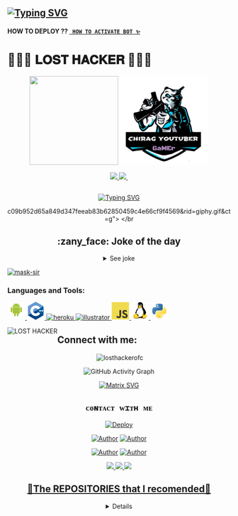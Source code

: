 ## [![Typing SVG](https://readme-typing-svg.herokuapp.com?font=Rockstar-ExtraBold&color=F045EB&lines=𝐖𝐄𝐋𝐂𝐎𝐌𝐄+𝐓𝐎+𝐋𝐎𝐒𝐓+𝐇𝐀𝐂𝐊𝐄𝐑+𝐏𝐑𝐎𝐅𝐈𝐋𝐄.;𝐇𝐄𝐑𝐄+𝐘𝐎𝐔+𝐂𝐀𝐍+𝐅𝐈𝐍𝐃+𝐖𝐇𝐀𝐒𝐓𝐀𝐏𝐏+𝐁𝐎𝐓+𝐒𝐂𝐑𝐈𝐏𝐓;𝐓𝐇𝐀𝐍𝐊𝐒+𝐅𝐎𝐑+𝐕𝐈𝐒𝐈𝐓𝐈𝐍𝐆+𝐎𝐔𝐑+𝐑𝐎𝐅𝐈𝐋𝐄 )](https://git.io/typing-svg)
#### HOW TO DEPLOY ?? [` HOW TO ACTIVATE BOT ✨`](https://youtu.be/PUFUJAgMxO0) 


# 👨🏻‍💻 𝐋𝐎𝐒𝐓 𝐇𝐀𝐂𝐊𝐄𝐑 👨🏻‍💻

<div align="center">
  <img border-radius: 15px src="https://i.ibb.co/LCy6Gzb/IMG-20220531-155604-202.jpg" width="200" height="200"/>
<a href="https://youtube.com/c/chiragyoutuber"><img border-radius: 15px src="logo.jpg" width="200" height="200"/>


<p align="center">
  <a href="https://instagram.com/chirag__bhatnagar"><img src="https://img.shields.io/badge/Instagram-E4405F?style=for-the-badge&logo=instagram&logoColor=white"/> 
  <a href="https://wa.me/919536476115"><img src="https://img.shields.io/badge/WhatsApp-25D366?style=for-the-badge&logo=whatsapp&logoColor=white" />
<a href="chirag-youtuber-chirag.on.drv.tw/site"><img scr="https://img.shields.io/badge/webpage-E4405F?style=for-the-badge&logo=WEBSITE&logoColor=white"/>
    </p>

## <!-- Typing SVG -->
<p align="center">
    <a href="https://git.io/J0hKr">
        <img
        src="https://readme-typing-svg.herokuapp.com?size=30&width=800&lines=𝐋𝐎𝐒𝐓 𝐇𝐀𝐂𝐊𝐄𝐑;IS+ALWAYS+HERE+FOR+YOUR+HELP."alt="Typing SVG"
 </a>
</p>
    </a>

c09b952d65a849d347feeab83b62850459c4e66cf9f4569&rid=giphy.gif&ct=g">
</br
</details>
<h2>:zany_face: Joke of the day</h2>
<details>
<summary>See joke</summary>
    <a href="https://github.com/ABSphreak/readme-jokes">
        <img src="https://readme-jokes.vercel.app/api?theme=tokyonight&hideBorder" alt="Jokes Card" />
    </a>
</details>
<p align="left"> <a href="https://github.com/ryo-ma/github-profile-trophy"><img src="https://github-profile-trophy.vercel.app/?username=mask-sir" alt="mask-sir" /></a> </p>
<h3 align="left">Languages and Tools:</h3>
<p align="left"> <a href="https://developer.android.com" target="_blank"> <img src="https://raw.githubusercontent.com/devicons/devicon/master/icons/android/android-original-wordmark.svg" alt="android" width="40" height="40"/> </a> <a href="https://www.w3schools.com/cpp/" target="_blank"> <img src="https://raw.githubusercontent.com/devicons/devicon/master/icons/cplusplus/cplusplus-original.svg" alt="cplusplus" width="40" height="40"/> </a> <a href="https://heroku.com" target="_blank"> <img src="https://www.vectorlogo.zone/logos/heroku/heroku-icon.svg" alt="heroku" width="40" height="40"/> </a> <a href="https://www.adobe.com/in/products/illustrator.html" target="_blank"> <img src="https://www.vectorlogo.zone/logos/adobe_illustrator/adobe_illustrator-icon.svg" alt="illustrator" width="40" height="40"/> </a> <a href="https://developer.mozilla.org/en-US/docs/Web/JavaScript" target="_blank"> <img src="https://raw.githubusercontent.com/devicons/devicon/master/icons/javascript/javascript-original.svg" alt="javascript" width="40" height="40"/> </a> <a href="https://www.linux.org/" target="_blank"> <img src="https://raw.githubusercontent.com/devicons/devicon/master/icons/linux/linux-original.svg" alt="linux" width="40" height="40"/> </a> <a href="https://www.python.org" target="_blank"> <img src="https://raw.githubusercontent.com/devicons/devicon/master/icons/python/python-original.svg" alt="python" width="40" height="40"/> </a> </p>
<p><img align="left" src="https://github-readme-stats.vercel.app/api/top-langs?username=LOSTHACKEROFC&show_icons=true&locale=en&layout=compact" alt="LOST HACKER" /></p>
<h2 align="left">Connect with me:</h2>
<p align="left">

   

<p align="center">
<p>&nbsp;<img align="center" src="https://github-readme-stats.vercel.app/api?username=losthackerofc&show_icons=true&theme=dark&locale=en"alt="losthackerofc" /></p>
    
  <div align="center">
       
  ![GitHub Activity Graph](https://activity-graph.herokuapp.com/graph?username=losthackerofc&bg_color=000000&color=4fff67&line=4fff67&point=ffffff&area=true&hide_border=true)
  </div>
 

  [![Matrix SVG](https://raw.githubusercontent.com/rodrigograca31/rodrigograca31/master/matrix.svg)](https://chat.whatsapp.com/Imi0xFyoBmIBUSc7C947TL)

## ```ᴄᴏɴᴛᴀᴄᴛ ᴡɪᴛʜ ᴍᴇ```
[![Deploy](https://www.herokucdn.com/deploy/button.svg)](https://heroku.com) 
<p align="center">
 <a href="github.com/LOSTHACKEROFC"><img title="Author" src="https://img.shields.io/badge/Author-CHIRAG YOUTUBER-25D366.svg?style=for-the-badge&logo=github" /></a>  <a href="https://Wa.me/+919536476115?text=Hello%20P3P3%20Bro🌝...fen%20boi%20aan😌💝"><img title="Author" src="https://img.shields.io/badge/Owner-CHIRAG YOUTUBER-red.svg?style=for-the-badge&logo=whatsapp" /></a>
<p align="center">
<a href="https://chat.whatsapp.com/JvIdTV61RUs4NTmYrtV6qz"><img title="Author" src="https://img.shields.io/badge/Watsapp-Group-25D366.svg?style=for-the-badge&logo=whatsapp" /></a> <a href="https://youtube.com/c/chiragyoutuber"><img title="Author" src="https://img.shields.io/badge/Youtube-CHIRAG YOUTUBER-25D366.svg?style=for-the-badge&logo=youtube" /></a>
</p>
<p align="center">
<a href="https://wa.me/919536476115"><img src="https://img.shields.io/badge/Contact 𝐋𝐎𝐒𝐓 𝐇𝐀𝐂𝐊𝐄𝐑-25D366?style=for-the-badge&logo=whatsapp&logoColor=white" />
<a href="instagram.com/chirag__bhatnagar"><img src="https://img.shields.io/badge/INSTAGRAM-25D366?style=for-the-badge&logo=instagram&logoColor=white" />
<a href="https://youtube.com/c/chiragyoutuber"><img src="https://img.shields.io/badge/Subscribe-ff0000?style=for-the-badge&logo=youtube&logoColor=ff000000&link=https://www.youtube.com/c/BOTINDO" /><br>
</p>

## 🚀The REPOSITORIES that I recomended🚀
<details>
<summary>Click Here</summary>

TINA[![ReadMe Card](https://github-readme-stats.vercel.app/api/pin/?username=losthackerofc&repo=tina&theme=buefy)](https://github.com/losthackerofc/TINA)

TERMUX-SHELL[![ReadMe Card](https://github-readme-stats.vercel.app/api/pin/?username=losthackerofc&repo=TERMUX-SHELL&theme=buefy)](https://github.com/losthackerofc/TERMUX-SHELL)

BOSCO[![ReadMe Card](https://github-readme-stats.vercel.app/api/pin/?username=losthackerofc&repo=bosco&theme=buefy)](https://github.com/losthackerofc/bosco)
